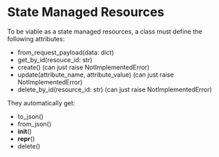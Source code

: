 # State Managed Resources

To be viable as a state managed resources, a class must define the following attributes:

- from_request_payload(data: dict)
- get_by_id(resouce_id: str)
- create() (can just raise NotImplementedError)
- update(attribute_name, attribute_value) (can just raise NotImplementedError)
- delete_by_id(resource_id: str) (can just raise NotImplementedError)

They automatically get:

- to_json()
- from_json()
- __init__()
- __repr__()
- delete()
